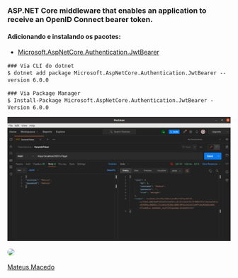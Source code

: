 ### ASP.NET Core middleware that enables an application to receive an OpenID Connect bearer token.

#### Adicionando e instalando os pacotes:

- [Microsoft.AspNetCore.Authentication.JwtBearer](https://www.nuget.org/packages/Microsoft.AspNetCore.Authentication.JwtBearer)

```
### Via CLI do dotnet
$ dotnet add package Microsoft.AspNetCore.Authentication.JwtBearer --version 6.0.0
```

```
### Via Package Manager
$ Install-Package Microsoft.AspNetCore.Authentication.JwtBearer -Version 6.0.0
```
<!--Banner session-->
<p align="center">
  <img src="./img/tokenService.png" alt="TOKEN" title="TOKEN">
</p>


<a href="https://www.linkedin.com/in/mateus-macedo-937a32163/">
 <img style="border-radius:50%" width="100px; "src="https://avatars.githubusercontent.com/u/63172367?s=460&u=11fd26ea8a7f5663d7707d7ef254e4f8bfca1b05&v=4"/>
 <p>Mateus Macedo</p>
</a>
